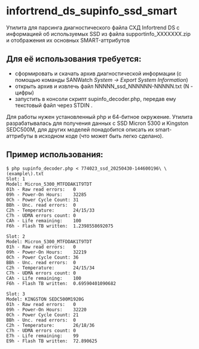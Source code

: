 # infortrend_ds_supinfo_ssd_smart

Утилита для парсинга диагностического файла СХД Infortrend DS с информацией об используемых SSD из файла supportinfo_XXXXXXX.zip и отображения их основных SMART-аттрибутов

## Для её использования требуется:

- сформировать и скачать архив диагностической информации (с помощью команды SANWatch *System -> Export System Information*)
- открыть архив и извлечь файл NNNNN_ssd_NNNNNN-NNNNN.txt (N - цифры)
- запустить в консоли скрипт supinfo_decoder.php, передав ему текстовый файл через STDIN .

Для работы нужен установленный php и 64-битное окружение. Утилита разрабатывалась для получения данных с SSD Micron 5300 и Kingston SEDC500M, для других моделей понадобится описать их smart-аттрибуты в исходном коде (что может быть легко сделано).

## Пример использования:

```
$ php supinfo_decoder.php < 774023_ssd_20250430-144600196\ \(example\).txt
Slot: 1
Model: Micron_5300_MTFDDAK1T9TDT               
01h - Raw read errors:   0
09h - Power-On Hours:    32285
0Ch - Power Cycle Count: 31
BBh - Unc. read errors:  0
C2h - Temperature:       24/15/33
C7h - UDMA errors count: 0
CAh - Life remaining:    100
F6h - Flash TB written:  1.2398558692075

Slot: 2
Model: Micron_5300_MTFDDAK1T9TDT               
01h - Raw read errors:   0
09h - Power-On Hours:    32219
0Ch - Power Cycle Count: 36
BBh - Unc. read errors:  0
C2h - Temperature:       24/15/34
C7h - UDMA errors count: 0
CAh - Life remaining:    100
F6h - Flash TB written:  0.69590401090682

Slot: 3
Model: KINGSTON SEDC500M1920G                  
01h - Raw read errors:   0
09h - Power-On Hours:    32220
0Ch - Power Cycle Count: 21
BBh - Unc. read errors:  0
C2h - Temperature:       26/18/36
C7h - UDMA errors count: 0
E7h - Life remaining:    99
E9h - Flash TB written:  72.890625
```


